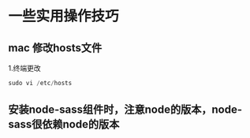 # 一些实用操作技巧

## mac 修改hosts文件

1.终端更改 
```js
sudo vi /etc/hosts 
```

## 安装node-sass组件时，注意node的版本，node-sass很依赖node的版本